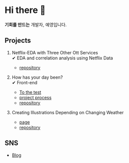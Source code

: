 # Hi there 👋

<!--
**Yeyeong99/Yeyeong99** is a ✨ _special_ ✨ repository because its `README.md` (this file) appears on your GitHub profile.

Here are some ideas to get you started:

- 🔭 I’m currently working on ...
- 🌱 I’m currently learning ...
- 👯 I’m looking to collaborate on ...
- 🤔 I’m looking for help with ...
- 💬 Ask me about ...
- 📫 How to reach me: ...
- 😄 Pronouns: ...
- ⚡ Fun fact: ...
-->

 **기회를 만드는** 개발자, 예영입니다. 

## Projects <br>
1. Netflix-EDA with Three Other Ott Services<br>
✔ EDA and correlation analysis using Netflix Data
    - [repository](https://github.com/Yeyeong99/Netflix-EDA)
    
2. How has your day been? <br>
✔ Front-end
    - [To the test](https://camerart7th.netlify.app/)
    - [project process](https://yeyeong99.tistory.com/4)
    - [repository](https://github.com/Yeyeong99/camerart)

3. Creating Illustrations Depending on Changing Weather <br>
    - [page](https://swimjiy.github.io/sullivan_project_I-dle/)
    - [repository](https://github.com/swimjiy/sullivan_project_I-dle)


## SNS
* [Blog](https://velog.io/@gongsam)
